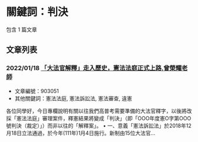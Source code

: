 # 關鍵詞：判決

包含 1 篇文章

## 文章列表

### 2022/01/18 [「大法官解釋」走入歷史，憲法法庭正式上路,曾榮耀老師](../../articles/903051_%E3%80%8C%E5%A4%A7%E6%B3%95%E5%AE%98%E8%A7%A3%E9%87%8B%E3%80%8D%E8%B5%B0%E5%85%A5%E6%AD%B7%E5%8F%B2%EF%BC%8C%E6%86%B2%E6%B3%95%E6%B3%95%E5%BA%AD%E6%AD%A3%E5%BC%8F%E4%B8%8A%E8%B7%AF%2C%E6%9B%BE%E6%A6%AE%E8%80%80%E8%80%81%E5%B8%AB.md)
- 文章編號：903051
- 其他關鍵詞：憲法法庭, 憲法訴訟法, 憲法審查, 違憲

各位同學好，今日專欄說明有關以往我們高普考需要準備的大法官釋字，以後將改採「憲法法庭」審理案件，釋憲結果將變成「判決」（即「OOO年度憲O字第OOO號判決（裁定）」）而非以往的「解釋案」。 • 一、意義「憲法訴訟法」於2018年12月18日立法通過，於今年(111年)1月4日施行。新制由15位大法官...
